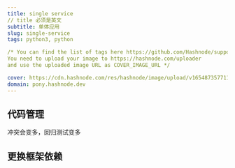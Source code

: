 ```yaml
---
title: single service
// title 必须是英文
subtitle: 单体应用
slug: single-service
tags: python3, python 

/* You can find the list of tags here https://github.com/Hashnode/support/blob/main/misc/tags.json
You need to upload your image to https://hashnode.com/uploader 
and use the uploaded image URL as COVER_IMAGE_URL */ 

cover: https://cdn.hashnode.com/res/hashnode/image/upload/v1654873577116/8DzikMhsh.jpeg?auto=compress
domain: pony.hashnode.dev
---
```


## 代码管理
冲突会变多，回归测试变多

## 更换框架依赖


